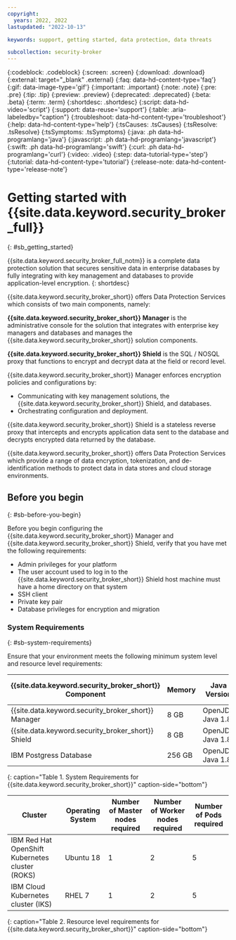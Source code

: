 ```yaml
---
copyright:
  years: 2022, 2022
lastupdated: "2022-10-13"

keywords: support, getting started, data protection, data threats

subcollection: security-broker
---
```


{:codeblock: .codeblock}
{:screen: .screen}
{:download: .download}
{:external: target="_blank" .external}
{:faq: data-hd-content-type='faq'}
{:gif: data-image-type='gif'}
{:important: .important}
{:note: .note}
{:pre: .pre}
{:tip: .tip}
{:preview: .preview}
{:deprecated: .deprecated}
{:beta: .beta}
{:term: .term}
{:shortdesc: .shortdesc}
{:script: data-hd-video='script'}
{:support: data-reuse='support'}
{:table: .aria-labeledby="caption"}
{:troubleshoot: data-hd-content-type='troubleshoot'}
{:help: data-hd-content-type='help'}
{:tsCauses: .tsCauses}
{:tsResolve: .tsResolve}
{:tsSymptoms: .tsSymptoms}
{:java: .ph data-hd-programlang='java'}
{:javascript: .ph data-hd-programlang='javascript'}
{:swift: .ph data-hd-programlang='swift'}
{:curl: .ph data-hd-programlang='curl'}
{:video: .video}
{:step: data-tutorial-type='step'}
{:tutorial: data-hd-content-type='tutorial'}
{:release-note: data-hd-content-type='release-note'}


# Getting started with {{site.data.keyword.security_broker_full}}
{: #sb_getting_started}

{{site.data.keyword.security_broker_full_notm}} is a complete data protection solution
that secures sensitive data in enterprise databases by fully integrating
with key management and databases to provide application-level
encryption.
{: shortdesc}

{{site.data.keyword.security_broker_short}} offers Data Protection Services which consists of two main
components, namely:

__{{site.data.keyword.security_broker_short}} Manager__ is the administrative console for
the solution that integrates with enterprise key managers and databases
and manages the {{site.data.keyword.security_broker_short}} solution components.

__{{site.data.keyword.security_broker_short}} Shield__ is the SQL / NOSQL proxy that
functions to encrypt and decrypt data at the field or record level.

{{site.data.keyword.security_broker_short}} Manager enforces encryption policies and
configurations by:

- Communicating with key management solutions, the {{site.data.keyword.security_broker_short}} Shield, and databases.
- Orchestrating configuration and deployment.

{{site.data.keyword.security_broker_short}} Shield is a stateless reverse proxy that intercepts
and encrypts application data sent to the database and decrypts encrypted data returned by the database.

{{site.data.keyword.security_broker_short}} offers Data Protection Services which provide a range of data
encryption, tokenization, and de-identification methods to protect data in data stores and cloud storage environments.

## Before you begin
{: #sb-before-you-begin}

Before you begin configuring the {{site.data.keyword.security_broker_short}} Manager and {{site.data.keyword.security_broker_short}} Shield, verify that you have met the following requirements:

- Admin privileges for your platform
- The user account used to log in to the {{site.data.keyword.security_broker_short}} Shield host machine must have a home directory on that system
- SSH client
- Private key pair
- Database privileges for encryption and migration

### System Requirements
{: #sb-system-requirements}

Ensure that your environment meets the following minimum system level and resource level requirements:

| {{site.data.keyword.security_broker_short}} Component | Memory | Java Version     | Virtual CPU (vCPU) |
|--------------------------------|--------|------------------|--------------------|
| {{site.data.keyword.security_broker_short}} Manager   | 8 GB   | OpenJDK Java 1.8 | 2                  |
| {{site.data.keyword.security_broker_short}} Shield    | 8 GB   | OpenJDK Java 1.8 | 16                 |
| IBM Postgress Database         | 256 GB | OpenJDK Java 1.8 | 4                  |
{: caption="Table 1. System Requirements for {{site.data.keyword.security_broker_short}}" caption-side="bottom"}  

| Cluster                                         | Operating System | Number of Master nodes required | Number of Worker nodes required | Number of Pods required |
|-------------------------------------------------|------------------|---------------------------------|---------------------------------|-------------------------|
| IBM Red Hat OpenShift Kubernetes cluster (ROKS) | Ubuntu 18        | 1                               | 2                               | 5                       |
| IBM Cloud Kubernetes cluster (IKS)              | RHEL 7           | 1                               | 2                               | 5
{: caption="Table 2. Resource level requirements for {{site.data.keyword.security_broker_short}}" caption-side="bottom"}  


